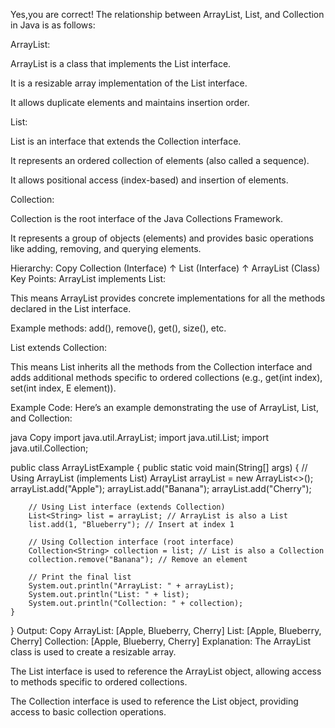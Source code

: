 Yes,you are correct! The relationship between ArrayList, List, and Collection in Java is as follows:

ArrayList:

ArrayList is a class that implements the List interface.

It is a resizable array implementation of the List interface.

It allows duplicate elements and maintains insertion order.

List:

List is an interface that extends the Collection interface.

It represents an ordered collection of elements (also called a sequence).

It allows positional access (index-based) and insertion of elements.

Collection:

Collection is the root interface of the Java Collections Framework.

It represents a group of objects (elements) and provides basic operations like adding, removing, and querying elements.

Hierarchy:
Copy
Collection (Interface)
    ↑
List (Interface)
    ↑
ArrayList (Class)
Key Points:
ArrayList implements List:

This means ArrayList provides concrete implementations for all the methods declared in the List interface.

Example methods: add(), remove(), get(), size(), etc.

List extends Collection:

This means List inherits all the methods from the Collection interface and adds additional methods specific to ordered collections (e.g., get(int index), set(int index, E element)).

Example Code:
Here’s an example demonstrating the use of ArrayList, List, and Collection:

java
Copy
import java.util.ArrayList;
import java.util.List;
import java.util.Collection;

public class ArrayListExample {
    public static void main(String[] args) {
        // Using ArrayList (implements List)
        ArrayList<String> arrayList = new ArrayList<>();
        arrayList.add("Apple");
        arrayList.add("Banana");
        arrayList.add("Cherry");

        // Using List interface (extends Collection)
        List<String> list = arrayList; // ArrayList is also a List
        list.add(1, "Blueberry"); // Insert at index 1

        // Using Collection interface (root interface)
        Collection<String> collection = list; // List is also a Collection
        collection.remove("Banana"); // Remove an element

        // Print the final list
        System.out.println("ArrayList: " + arrayList);
        System.out.println("List: " + list);
        System.out.println("Collection: " + collection);
    }
}
Output:
Copy
ArrayList: [Apple, Blueberry, Cherry]
List: [Apple, Blueberry, Cherry]
Collection: [Apple, Blueberry, Cherry]
Explanation:
The ArrayList class is used to create a resizable array.

The List interface is used to reference the ArrayList object, allowing access to methods specific to ordered collections.

The Collection interface is used to reference the List object, providing access to basic collection operations.
